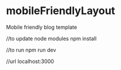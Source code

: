 # mobileFriendlyLayout
Mobile friendly blog template

//to update node modules
npm install

//to run
npm run dev

//url
localhost:3000
